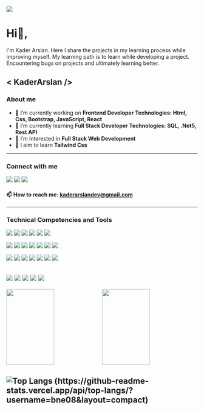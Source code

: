 ![](https://komarev.com/ghpvc/?username=KaderArslan&color=orange)
# Hi👋,

I'm Kader Arslan. Here I share the projects in my learning process while improving myself. My learning path is to learn while developing a project. Encountering bugs on projects and ultimately learning better.
<!-- I aim to integrate the Kaizen technique into my life. With continuous improvement, I strive to open the difference between yesterday's me and tomorrow's me. My goal is to learn more. Apply while learning. Understanding the secret of the job while applying. -->
## < KaderArslan />
<!-- ✨👋📫😄💬🤔⚡👯💞️ -->
### About me
- 🔭 I’m currently working on **Frontend Developer Technologies: Html, Css, Bootstrap, JavaScript, React**
- 🌱 I’m currently learning **Full Stack Developer Technologies: SQL, .Net5, Rest API**
- 👀 I’m interested in **Full Stack Web Development**
- 🤔 I aim to learn **Tailwind Css**
---
### Connect with me
[<img src="https://img.shields.io/badge/-KaderArslan-0A66C2?logo=LinkedIn&logoColor=fff">](https://www.linkedin.com/in/kaderarslan/ "Kader Arslan LinkedIn Profile") [<img src="https://img.shields.io/badge/-HackerRank-00EA64?logo=hackerrank&logoColor=fff">](https://www.hackerrank.com/kaderarslann0316?hr_r=1 "Kader Arslan HackerRank Profile") [<img src="https://img.shields.io/badge/-Medium-000000?logo=medium&logoColor=fff">](https://medium.com/@kaderarslan "Kader Arslan Medium Profile")
<!-- [<img src="https://img.shields.io/badge/-Gmail-EA4335?logo=gmail&logoColor=fff">](kaderarslandev@gmail.com "Kader Arslan Gmail") -->
#### 📫 How to reach me: kaderarslandev@gmail.com
---
### Technical Competencies and Tools
<img src="https://img.shields.io/badge/-Git-F05032?logo=git&logoColor=fff"> <img src="https://img.shields.io/badge/-GitHub-181717?logo=github&logoColor=fff"> <img src="https://img.shields.io/badge/-Markdown-000000?logo=markdown&logoColor=fff"> <img src="https://img.shields.io/badge/-Trello-0052CC?logo=trello&logoColor=fff"> <img src="https://img.shields.io/badge/-VSCode-007ACC?logo=visualstudiocode&logoColor=fff"> <img src="https://img.shields.io/badge/-VS-5C2D91?logo=visualstudio&logoColor=fff">

<img src="https://img.shields.io/badge/-HTML-E34F26?logo=html5&logoColor=fff"> <img src="https://img.shields.io/badge/-CSS-1572B6?logo=css3&logoColor=fff"> <img src="https://img.shields.io/badge/-Bootstrap-7952B3?logo=bootstrap&logoColor=fff"> <img src="https://img.shields.io/badge/-JavaScript-F7DF1E?logo=javascript&logoColor=fff"> <img src="https://img.shields.io/badge/-React-61DAFB?logo=React&logoColor=fff"> <img src="https://img.shields.io/badge/-Material.ui-007FFF?logo=mui&logoColor=fff"> <img src="https://img.shields.io/badge/-i18next-26A69A?logo=i18next&logoColor=fff">

<img src="https://img.shields.io/badge/-diagrams-F08705?logo=diagrams.net&logoColor=fff"> <img src="https://img.shields.io/badge/-MsSQL-CC2927?logo=microsoftsqlserver&logoColor=fff"> <img src="https://img.shields.io/badge/-.Net5-512BD4?logo=.net&logoColor=fff"> <img src="https://img.shields.io/badge/-json-000000?logo=json&logoColor=fff"> <img src="https://img.shields.io/badge/-Json%20Web%20Tokens-000000?logo=jsonwebtokens&logoColor=fff"> <img src="https://img.shields.io/badge/-Postman-FF6C37?logo=postman&logoColor=fff"> <img src="https://img.shields.io/badge/-Swagger-85EA2D?logo=swagger&logoColor=fff">

<img src="https://img.shields.io/badge/-Python-3776AB?logo=python&logoColor=fff"> <img src="https://img.shields.io/badge/-Selenium-43B02A?logo=selenium&logoColor=fff"> <img src="https://img.shields.io/badge/-Raspberry%20Pi-A22846?logo=raspberrypi&logoColor=fff"> <img src="https://img.shields.io/badge/-C-A8B9CC?logo=c&logoColor=fff"> <img src="https://img.shields.io/badge/-Arduino-00979D?logo=Arduino&logoColor=fff">
---
[<img width="50%" height="200px" src="https://github-readme-stats.vercel.app/api?username=KaderArslan&count_private=true&show_icons=true&theme=radical">](https://github-readme-stats.vercel.app/api?username=KaderArslan&count_private=true&show_icons=true&theme=radical "Kader Arslan LinkedIn Profile")[<img width="50%" height="200px" src="https://github-readme-stats.vercel.app/api/top-langs/?username=KADERARSLAN&show_icons=true&theme=radical">](https://github-readme-stats.vercel.app/api/top-langs/?username=KADERARSLAN&show_icons=true&theme=radical "Kader Arslan LinkedIn Profile")

![Top Langs (https://github-readme-stats.vercel.app/api/top-langs/?username=bne08&layout=compact)](https://github.com/anuraghazra/github-readme-stats)
---
<!-- <img width="100%" src="https://i.pinimg.com/originals/89/2e/8b/892e8b39f44fa8fedd2be543dd3f5289.gif?raw=true" width="100%"> -->

<!-- ### Technologies I'm Interested In
<img src="https://img.shields.io/badge/-Node.js-339933?logo=node.js&logoColor=fff"> <img src="https://img.shields.io/badge/-MongoDB-47A248?logo=mongodb&logoColor=fff"> <img src="https://img.shields.io/badge/-PHP-777BB4?logo=php&logoColor=fff"> <img src="https://img.shields.io/badge/-Tailwind%20CSS-06B6D4?logo=tailwindcss&logoColor=fff"> -->

<!-- ### Hobies
<img src="https://img.shields.io/badge/-Google%20Search%20Console-458CF5?logo=googlesearchconsole&logoColor=fff"> <img src="https://img.shields.io/badge/-Google%20PageSpeed%20Insights-4285F4?logo=pagespeedinsights&logoColor=fff"> <img src="https://img.shields.io/badge/-W3C%20Markup%20Validation%20Service-005A9C?logo=W3C&logoColor=fff">

<img src="https://img.shields.io/badge/-Admin%20Panel-6C78AF?logo=phpmyadmin&logoColor=fff"> <img src="https://img.shields.io/badge/-Google%20My%20Business-4285F4?logo=googlemybusiness&logoColor=fff"> <img src="https://img.shields.io/badge/-Google%20Analytics-E37400?logo=googleanalytics&logoColor=fff"> <img src="https://img.shields.io/badge/-Google%20Tag%20Manager-246FDB?logo=googletagmanager&logoColor=fff"> -->

<!--![Github stats](https://github-readme-stats.vercel.app/api?username=KaderArslan&count_private=true&show_icons=true&theme=radical)
![Top Languages](https://github-readme-stats.vercel.app/api/top-langs/?username=KADERARSLAN&show_icons=true&theme=radical)-->
